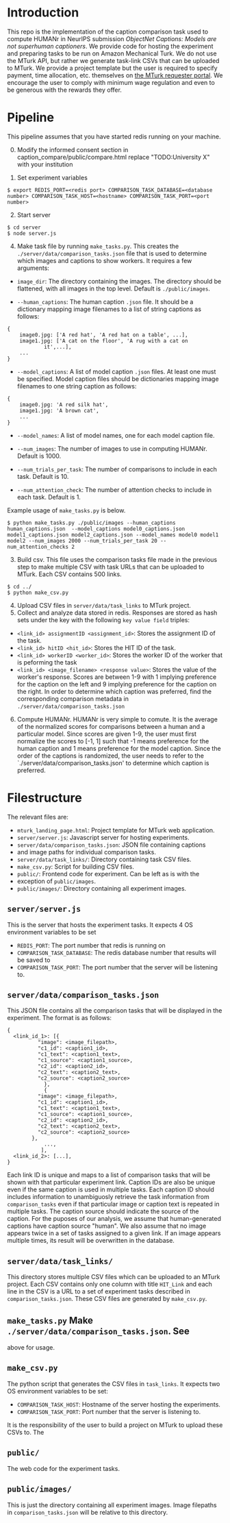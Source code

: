 # Introduction

This repo is the implementation of the caption comparison task used to
compute HUMANr in NeurIPS submission _ObjectNet Captions: Models are
not superhuman captioners_. We provide code for hosting the experiment
and preparing tasks to be run on Amazon Mechanical Turk. We do not use
the MTurk API, but rather we generate task-link CSVs that can be
uploaded to MTurk. We provide a project template but the user is
required to specify payment, time allocation, etc. themselves on [the
MTurk requester portal](requetser.mturk.com). We encourage the user to
comply with minimum wage regulation and even to be generous with the
rewards they offer.


# Pipeline

This pipeline assumes that you have started redis running on your
machine.

0. Modify the informed consent section in caption_compare/public/compare.html
replace "TODO:University X" with your institution

1. Set experiment variables

```(bash)
$ export REDIS_PORT=<redis port> COMPARISON_TASK_DATABASE=<database number> COMPARISON_TASK_HOST=<hostname> COMPARISON_TASK_PORT=<port number>
```

2. Start server

```(bash)
$ cd server
$ node server.js
```

4. Make task file by running `make_tasks.py`. This creates the
`./server/data/comparison_tasks.json` file that is used to determine
which images and captions to show workers. It requires a few
arguments:

* `image_dir`: The directory containing the images. The directory
  should be flattened, with all images in the top level. Default is `./public/images`.
  
* `--human_captions`: The human caption `.json` file. It should be a
  dictionary mapping image filenames to a list of string captions as
  follows:

```(python)
{
	image0.jpg: ['A red hat', 'A red hat on a table', ...],
	image1.jpg: ['A cat on the floor', 'A rug with a cat on
		    it',...],
	...
}
```

* `--model_captions`: A list of model caption `.json` files. At least one
  must be specified. Model caption files should be dictionaries
  mapping image filenames to one string caption as follows:

```(python)
{
	image0.jpg: 'A red silk hat',
	image1.jpg: 'A brown cat',
	...
}
```

* `--model_names`: A list of model names, one for each model caption
  file.

* `--num_images`: The number of images to use in computing
  HUMANr. Default is 1000.

* `--num_trials_per_task`: The number of comparisons to include in
  each task. Default is 10.

* `--num_attention_check`: The number of attention checks to include
  in each task. Default is 1.

Example usage of `make_tasks.py` is below.

```(bash)
$ python make_tasks.py ./public/images --human_captions human_captions.json  --model_captions model0_captions.json model1_captions.json model2_captions.json --model_names model0 model1 model2 --num_images 2000 --num_trials_per_task 20 --num_attention_checks 2
```

3. Build csv. This file uses the comparison tasks file made in the
previous step to make multiple CSV with task URLs that can be uploaded
to MTurk. Each CSV contains 500 links.

```(bash)
$ cd ../
$ python make_csv.py
```

4. Upload CSV files in `server/data/task_links` to MTurk project.
5. Collect and analyze data stored in redis. Responses are stored as
hash sets under the key with the following `key value field` triples:

* `<link_id> assignmentID <assignment_id>`: Stores the assignment ID
  of the task.
* `<link_id> hitID <hit_id>`: Stores the HIT ID
  of the task.
* `<link_id> workerID <worker_id>`: Stores the worker ID
  of the worker that is peforming the task
* `<link_id> <image_filename> <response value>`: Stores the value of
  the worker's response. Scores are between 1-9 with 1 implying
  preference for the caption on the left and 9 implying preference for
  the caption on the right. In order to determine which caption was
  preferred, find the corresponding comparison metadata in `./server/data/comparison_tasks.json`

6. Compute HUMANr. HUMANr is very simple to comute. It is the average
of the normalized scores for comparisons between a human and a
particular model. Since scores are given 1-9, the user must first
normalize the scores to [-1, 1] such that -1 means preference for the
human caption and 1 means preference for the model caption. Since the
order of the captions is randomized, the user needs to refer to the
`./server/data/comparison_tasks.json' to determine which caption is
preferred.

# Filestructure
The relevant files are:

- `mturk_landing_page.html`: Project template for MTurk web application.
- `server/server.js`: Javascript server for hosting experiments.
- `server/data/comparison_tasks.json`: JSON file containing captions
- and image paths for individual comparison tasks.
- `server/data/task_links/`: Directory containing task CSV files.
- `make_csv.py`: Script for building CSV files.
- `public/`: Frontend code for experiment. Can be left as is with the
- exception of `public/images`.
- `public/images/`: Directory containing all experiment images.

## `server/server.js`

This is the server that hosts the experiment tasks. It expects 4 OS
environment variables to be set
- `REDIS_PORT`: The port number that redis is running on
- `COMPARISON_TASK_DATABASE`: The redis database number that results
will be saved to
- `COMPARISON_TASK_PORT`: The port number that the server will be
listening to.

## `server/data/comparison_tasks.json`

This JSON file contains all the comparison tasks that will be
displayed in the experiment. The format is as follows:

```(python)
{
  <link_id_1>: [{
		  "image": <image_filepath>,
		  "c1_id": <caption1_id>,
		  "c1_text": <caption1_text>,
		  "c1_source": <caption1_source>,
		  "c2_id": <caption2_id>,
		  "c2_text": <caption2_text>,
		  "c2_source": <caption2_source>
 	        },
	        {
		  "image": <image_filepath>,
		  "c1_id": <caption1_id>,
		  "c1_text": <caption1_text>,
		  "c1_source": <caption1_source>,
		  "c2_id": <caption2_id>,
		  "c2_text": <caption2_text>,
		  "c2_source": <caption2_source>
		},
	        ...,
	       ],
  <link_id_2>: [...],
}	      
```

Each link ID is unique and maps to a list of comparison tasks that
will be shown with that particular experiment link. Caption IDs are also be unique even if the same caption is used in multiple
tasks. Each caption ID should includes  information to
unambiguosly retrieve the task information from `comparison_tasks`
even if that particular image or caption text is repeated in multiple
tasks. The caption source should indicate the source of the
caption. For the puposes of our analysis, we assume that
human-generated captions have caption source "human". We also assume
that no image appears twice in a set of tasks assigned to a given
link. If an image appears multiple times, its result will be
overwritten in the database.

## `server/data/task_links/`
This directory stores multiple CSV files which can be uploaded to an
MTurk project. Each CSV contains only one column with title `HIT_Link`
and each line in the CSV is a URL to a set of experiment
tasks described in `comparison_tasks.json`. These CSV files are
generated by `make_csv.py`.

## `make_tasks.py` Make `./server/data/comparison_tasks.json`. See
   above for usage.

## `make_csv.py`
The python script that generates the CSV files in `task_links`. It
expects two OS environment variables to be set:

- `COMPARISON_TASK_HOST`: Hostname of the server hosting the experiments.
- `COMPARISON_TASK_PORT`: Port number that the server is listening to.

It is the responsibility of the user to build a project on MTurk to
upload these CSVs to. The

## `public/`
The web code for the experiment tasks.

## `public/images/`

This is just the directory containing all experiment images. Image
filepaths in `comparison_tasks.json` will be relative to this
directory.
